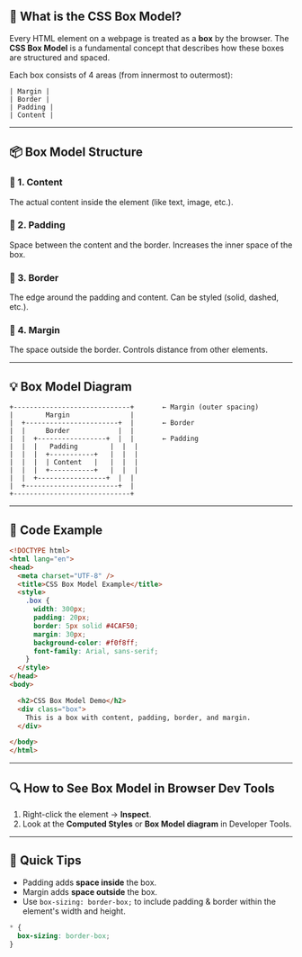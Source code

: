 ## 🎯 **What is the CSS Box Model?**

Every HTML element on a webpage is treated as a **box** by the browser. The **CSS Box Model** is a fundamental concept that describes how these boxes are structured and spaced.

Each box consists of 4 areas (from innermost to outermost):

```
| Margin |
| Border |
| Padding |
| Content |
```

---

## 📦 **Box Model Structure**

### 🔸 1. Content

The actual content inside the element (like text, image, etc.).

### 🔸 2. Padding

Space between the content and the border. Increases the inner space of the box.

### 🔸 3. Border

The edge around the padding and content. Can be styled (solid, dashed, etc.).

### 🔸 4. Margin

The space outside the border. Controls distance from other elements.

---

## 💡 **Box Model Diagram**

```
+-----------------------------+       ← Margin (outer spacing)
|        Margin               |
|  +-----------------------+  |       ← Border
|  |     Border            |  |
|  |  +-----------------+  |  |       ← Padding
|  |  |   Padding        |  |  |
|  |  |  +-----------+   |  |  |
|  |  |  | Content   |   |  |  |
|  |  |  +-----------+   |  |  |
|  |  +-----------------+  |  |
|  +-----------------------+  |
+-----------------------------+
```

---

## 🧪 **Code Example**

```html
<!DOCTYPE html>
<html lang="en">
<head>
  <meta charset="UTF-8" />
  <title>CSS Box Model Example</title>
  <style>
    .box {
      width: 300px;
      padding: 20px;
      border: 5px solid #4CAF50;
      margin: 30px;
      background-color: #f0f8ff;
      font-family: Arial, sans-serif;
    }
  </style>
</head>
<body>

  <h2>CSS Box Model Demo</h2>
  <div class="box">
    This is a box with content, padding, border, and margin.
  </div>

</body>
</html>
```

---

## 🔍 **How to See Box Model in Browser Dev Tools**

1. Right-click the element → **Inspect**.
2. Look at the **Computed Styles** or **Box Model diagram** in Developer Tools.

---

## 🧠 Quick Tips

* Padding adds **space inside** the box.
* Margin adds **space outside** the box.
* Use `box-sizing: border-box;` to include padding & border within the element's width and height.

```css
* {
  box-sizing: border-box;
}
```
